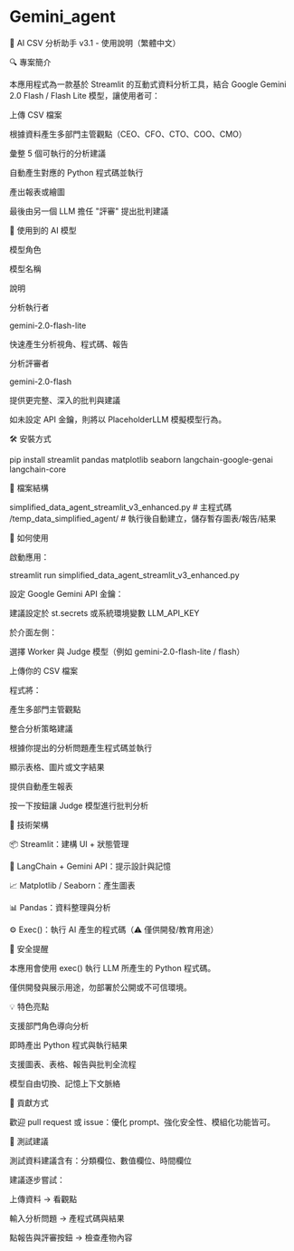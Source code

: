 # Gemini_agent
📘 AI CSV 分析助手 v3.1 - 使用說明（繁體中文）

🔍 專案簡介

本應用程式為一款基於 Streamlit 的互動式資料分析工具，結合 Google Gemini 2.0 Flash / Flash Lite 模型，讓使用者可：

上傳 CSV 檔案

根據資料產生多部門主管觀點（CEO、CFO、CTO、COO、CMO）

彙整 5 個可執行的分析建議

自動產生對應的 Python 程式碼並執行

產出報表或繪圖

最後由另一個 LLM 擔任 "評審" 提出批判建議

🧠 使用到的 AI 模型

模型角色

模型名稱

說明

分析執行者

gemini-2.0-flash-lite

快速產生分析視角、程式碼、報告

分析評審者

gemini-2.0-flash

提供更完整、深入的批判與建議

如未設定 API 金鑰，則將以 PlaceholderLLM 模擬模型行為。

🛠️ 安裝方式

pip install streamlit pandas matplotlib seaborn langchain-google-genai langchain-core

📂 檔案結構

simplified_data_agent_streamlit_v3_enhanced.py  # 主程式碼
/temp_data_simplified_agent/                    # 執行後自動建立，儲存暫存圖表/報告/結果

🚀 如何使用

啟動應用：

streamlit run simplified_data_agent_streamlit_v3_enhanced.py

設定 Google Gemini API 金鑰：

建議設定於 st.secrets 或系統環境變數 LLM_API_KEY

於介面左側：

選擇 Worker 與 Judge 模型（例如 gemini-2.0-flash-lite / flash）

上傳你的 CSV 檔案

程式將：

產生多部門主管觀點

整合分析策略建議

根據你提出的分析問題產生程式碼並執行

顯示表格、圖片或文字結果

提供自動產生報表

按一下按鈕讓 Judge 模型進行批判分析

🧱 技術架構

📦 Streamlit：建構 UI + 狀態管理

🧠 LangChain + Gemini API：提示設計與記憶

📈 Matplotlib / Seaborn：產生圖表

📊 Pandas：資料整理與分析

⚙️ Exec()：執行 AI 產生的程式碼（⚠️ 僅供開發/教育用途）

🔐 安全提醒

本應用會使用 exec() 執行 LLM 所產生的 Python 程式碼。

僅供開發與展示用途，勿部署於公開或不可信環境。

💡 特色亮點

支援部門角色導向分析

即時產出 Python 程式與執行結果

支援圖表、表格、報告與批判全流程

模型自由切換、記憶上下文脈絡

🤝 貢獻方式

歡迎 pull request 或 issue：優化 prompt、強化安全性、模組化功能皆可。

🧪 測試建議

測試資料建議含有：分類欄位、數值欄位、時間欄位

建議逐步嘗試：

上傳資料 → 看觀點

輸入分析問題 → 產程式碼與結果

點報告與評審按鈕 → 檢查產物內容
